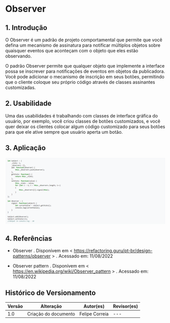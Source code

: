 # Observer

## 1. Introdução

O Observer é um padrão de projeto comportamental que permite que você defina um mecanismo de assinatura para notificar múltiplos objetos sobre quaisquer eventos que aconteçam com o objeto que eles estão observando.

O padrão Observer permite que qualquer objeto que implemente a interface possa se inscrever para notificações de eventos em objetos da publicadora. Você pode adicionar o mecanismo de inscrição em seus botões, permitindo que o cliente coloque seu próprio código através de classes assinantes customizadas.

## 2. Usabilidade

Uma das usabilidades é trabalhando com classes de interface gráfica do usuário, por exemplo, você criou classes de botões customizados, e você quer deixar os clientes colocar algum código customizado para seus botões para que ele ative sempre que usuário aperta um botão.

## 3. Aplicação

![Chain](../../../assets/observer/observer.png)

## 4. Referências

- Observer . Disponívem em < <https://refactoring.guru/pt-br/design-patterns/observer> > . Acessado em: 11/08/2022

- Observer pattern . Disponívem em < <https://en.wikipedia.org/wiki/Observer_pattern> > . Acessado em: 11/08/2022

## Histórico de Versionamento

| Versão | Alteração            | Autor(es)      | Revisor(es) |
| ------ | -------------------- | -------------- | ----------- |
| 1.0    | Criação do documento | Felipe Correia | ---         |
